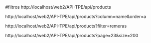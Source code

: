 #filtros
http://localhost/web2/API-TPE/api/products

http://localhost/web2/API-TPE/api/products?column=name&order=a

http://localhost/web2/API-TPE/api/products?filter=remeras

http://localhost/web2/API-TPE/api/products?page=23&size=200

